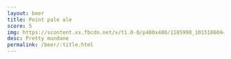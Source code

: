 ```yaml
---
layout: beer
title: Point pale ale
score: 5
img: https://scontent.xx.fbcdn.net/v/t1.0-0/p480x480/1185998_10151860443158745_158593717_n.jpg?oh=10ab9da2f1cb60a55fb82ebec2772849&oe=58CFECE9
desc: Pretty mundane
permalink: /beer/:title.html
---
```

